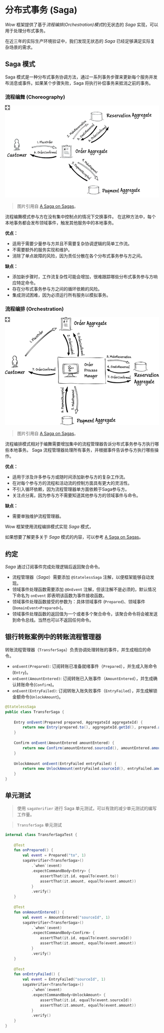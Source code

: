 # 分布式事务 (Saga)

_Wow_ 框架提供了基于*流程编排(Orchestration)模式*的无状态的 _Saga_ 实现，可以用于处理分布式事务。

在近三年的实际生产环境验证中，我们发现无状态的 _Saga_ 已经足够满足实际复杂场景的需求。

## Saga 模式

Saga 模式是一种分布式事务协调方法，通过一系列事务步骤来更新每个服务并发布消息或事件。如果某个步骤失败，Saga 将执行补偿事务来抵消之前的事务。

### 流程编舞 (Choreography)

![Choreography](../public/images/saga/choreography.png)

> 图片引用自 [A Saga on Sagas](https://learn.microsoft.com/en-us/previous-versions/msp-n-p/jj591569(v=pandp.10))。

流程编舞模式参与方在没有集中控制点的情况下交换事件。
在这种方法中，每个本地事务都会发布领域事件，触发其他服务中的本地事务。

**优点：**
- 适用于需要少量参与方并且不需要复杂协调逻辑的简单工作流。
- 不需要额外的服务实现和维护。
- 消除了单点故障的风险，因为责任分散在各个分布式事务参与方之间。

**缺点：**
- 添加新步骤时，工作流复杂性可能会增加，很难跟踪哪些分布式事务参与方响应特定命令。
- 存在分布式事务参与方之间的循环依赖的风险。
- 集成测试困难，因为必须运行所有服务以模拟事务。

### 流程编排 (Orchestration)

![Orchestration](../public/images/saga/orchestration.png)

> 图片引用自 [A Saga on Sagas](https://learn.microsoft.com/en-us/previous-versions/msp-n-p/jj591569(v=pandp.10))。

流程编排模式相对于编舞需要增加集中的流程管理器告诉分布式事务参与方执行哪些本地事务。
Saga 流程管理器处理所有事务，并根据事件告诉参与方执行哪些操作。

**优点：**
- 适用于涉及许多参与方或随时间添加新参与方的复杂工作流。
- 在对每个参与方的流程和活动流的控制方面具有更大的灵活性。
- 不引入循环依赖，因为流程管理器单方面依赖于Saga参与方。
- 关注点分离，因为参与方不需要知道其他参与方的领域事件与命令。

**缺点：**
- 需要单独维护流程管理器。

Wow 框架使用流程编排模式实现 _Saga_ 模式，

如果想要了解更多关于 _Saga_ 模式的内容，可以参考 [A Saga on Sagas](https://learn.microsoft.com/en-us/previous-versions/msp-n-p/jj591569(v=pandp.10))。

## 约定

_Saga_ 通过订阅事件完成处理逻辑后返回聚合命令。

- 流程管理器（_Saga_）需要添加 `@StatelessSaga` 注解，以便框架能够自动发现。
- 领域事件处理函数需要添加 `@OnEvent` 注解，但该注解不是必须的，默认情况下命名为 `onEvent` 即表明该函数为事件接收函数。
- 领域事件处理函数接受的参数为：具体领域事件 (`Prepared`)、领域事件 (`DomainEvent<Prepared>`)。
- 领域事件处理函数的返回值为一个或者多个聚合命令，该聚合命令将会被发送到命令总线。当然也可以不返回任何命令。

## 银行转账案例中的转账流程管理器

转账流程管理器（`TransferSaga`）负责协调处理转账的事件，并生成相应的命令。

- `onEvent(Prepared)`: 订阅转账已准备就绪事件（`Prepared`），并生成入账命令(`Entry`)。
- `onEvent(AmountEntered)`: 订阅转账已入账事件（`AmountEntered`），并生成确认转账命令(`Confirm`)。
- `onEvent(EntryFailed)`: 订阅转账入账失败事件（`EntryFailed`），并生成解锁金额命令(`UnlockAmount`)。

```java
@StatelessSaga
public class TransferSaga {

    Entry onEvent(Prepared prepared, AggregateId aggregateId) {
        return new Entry(prepared.to(), aggregateId.getId(), prepared.amount());
    }

    Confirm onEvent(AmountEntered amountEntered) {
        return new Confirm(amountEntered.sourceId(), amountEntered.amount());
    }

    UnlockAmount onEvent(EntryFailed entryFailed) {
        return new UnlockAmount(entryFailed.sourceId(), entryFailed.amount());
    }
}
```

## 单元测试

> 使用 `sagaVerifier` 进行 Saga 单元测试，可以有效的减少单元测试的编写工作量。

> `TransferSaga` 单元测试

```kotlin
internal class TransferSagaTest {

    @Test
    fun onPrepared() {
        val event = Prepared("to", 1)
        sagaVerifier<TransferSaga>()
            .`when`(event)
            .expectCommandBody<Entry> {
                assertThat(it.id, equalTo(event.to))
                assertThat(it.amount, equalTo(event.amount))
            }
            .verify()
    }

    @Test
    fun onAmountEntered() {
        val event = AmountEntered("sourceId", 1)
        sagaVerifier<TransferSaga>()
            .`when`(event)
            .expectCommandBody<Confirm> {
                assertThat(it.id, equalTo(event.sourceId))
                assertThat(it.amount, equalTo(event.amount))
            }
            .verify()
    }

    @Test
    fun onEntryFailed() {
        val event = EntryFailed("sourceId", 1)
        sagaVerifier<TransferSaga>()
            .`when`(event)
            .expectCommandBody<UnlockAmount> {
                assertThat(it.id, equalTo(event.sourceId))
                assertThat(it.amount, equalTo(event.amount))
            }
            .verify()
    }
}
```